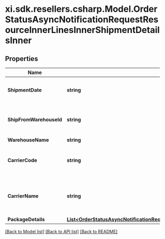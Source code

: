 # xi.sdk.resellers.csharp.Model.OrderStatusAsyncNotificationRequestResourceInnerLinesInnerShipmentDetailsInner

## Properties

Name | Type | Description | Notes
------------ | ------------- | ------------- | -------------
**ShipmentDate** | **string** | The date the line item was shipped. | [optional] 
**ShipFromWarehouseId** | **string** | The ID of the warehouse the product will ship from. | [optional] 
**WarehouseName** | **string** | \&quot;\&quot; | [optional] 
**CarrierCode** | **string** | The carrier code for the shipment containing the  line item. | [optional] 
**CarrierName** | **string** | The name of the carrier of the shipment containing   the line item. | [optional] 
**PackageDetails** | [**List&lt;OrderStatusAsyncNotificationRequestResourceInnerLinesInnerShipmentDetailsInnerPackageDetailsInner&gt;**](OrderStatusAsyncNotificationRequestResourceInnerLinesInnerShipmentDetailsInnerPackageDetailsInner.md) |  | [optional] 

[[Back to Model list]](../README.md#documentation-for-models) [[Back to API list]](../README.md#documentation-for-api-endpoints) [[Back to README]](../README.md)

